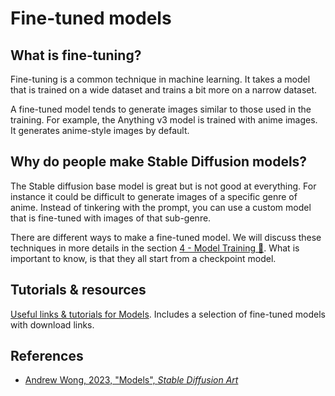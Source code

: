 # Fine-tuned models

## What is fine-tuning?

Fine-tuning is a common technique in machine learning. It takes a model that is trained on a wide dataset and trains a bit more on a narrow dataset.

A fine-tuned model tends to generate images similar to those used in the training. For example, the Anything v3 model is trained with anime images. It generates anime-style images by default.

## Why do people make Stable Diffusion models?

The Stable diffusion base model is great but is not good at everything. For instance it could be difficult to generate images of a specific genre of anime. Instead of tinkering with the prompt, you can use a custom model that is fine-tuned with images of that sub-genre.

There are different ways to make a fine-tuned model. We will discuss these techniques in more details in the section [4 - Model Training 💾](../4-model_training/README.md). What is important to know, is that they all start from a checkpoint model.

## Tutorials & resources

[Useful links & tutorials for Models](../resources/models.md). Includes a selection of fine-tuned models with download links.

## References

- [Andrew Wong, 2023, "Models", _Stable Diffusion Art_](https://stable-diffusion-art.com/models/)
